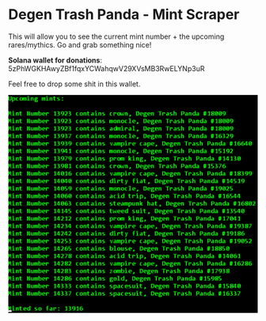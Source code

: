 # Degen Trash Panda - Mint Scraper

This will allow you to see the current mint number + the upcoming rares/mythics. Go and grab something nice! 

__Solana wallet for donations__: 5zPhWGKHAwyZBf1fqxYCWahqwV29XVsMB3RwELYNp3uR

Feel free to drop some shit in this wallet.

![scraper](./screenshot.png)
